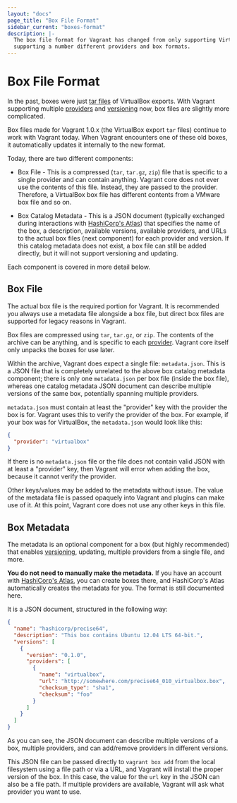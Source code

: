 ```yaml
---
layout: "docs"
page_title: "Box File Format"
sidebar_current: "boxes-format"
description: |-
  The box file format for Vagrant has changed from only supporting VirtualBox to
  supporting a number different providers and box formats.
---
```


# Box File Format

In the past, boxes were just [tar files](https://en.wikipedia.org/wiki/Tar_\(computing\))
of VirtualBox exports. With Vagrant supporting multiple
[providers](/docs/providers/) and [versioning](/docs/boxes/versioning.html)
now, box files are slightly more complicated.

Box files made for Vagrant 1.0.x (the VirtualBox export `tar` files) continue
to work with Vagrant today. When Vagrant encounters one of these old boxes,
it automatically updates it internally to the new format.

Today, there are two different components:

* Box File - This is a compressed (`tar`, `tar.gz`, `zip`) file that is specific
  to a single provider and can contain anything. Vagrant core does not ever
  use the contents of this file. Instead, they are passed to the provider.
  Therefore, a VirtualBox box file has different contents from a VMware
  box file and so on.

* Box Catalog Metadata - This is a JSON document (typically exchanged
  during interactions with [HashiCorp's Atlas](/docs/other/atlas.html))
  that specifies the name of the box, a description, available
  versions, available providers, and URLs to the actual box files
  (next component) for each provider and version. If this catalog
  metadata does not exist, a box file can still be added directly, but
  it will not support versioning and updating.

Each component is covered in more detail below.

## Box File

The actual box file is the required portion for Vagrant. It is recommended
you always use a metadata file alongside a box file, but direct box files
are supported for legacy reasons in Vagrant.

Box files are compressed using `tar`, `tar.gz`, or `zip`. The contents of the
archive can be anything, and is specific to each
[provider](/docs/providers/). Vagrant core itself only unpacks
the boxes for use later.

Within the archive, Vagrant does expect a single file:
`metadata.json`.  This is a JSON file that is completely unrelated to
the above box catalog metadata component; there is only one
`metadata.json` per box file (inside the box file), whereas one
catalog metadata JSON document can describe multiple versions of the
same box, potentially spanning multiple providers.

`metadata.json` must contain at least the "provider" key with the
provider the box is for. Vagrant uses this to verify the provider of
the box. For example, if your box was for VirtualBox, the
`metadata.json` would look like this:

```json
{
  "provider": "virtualbox"
}
```

If there is no `metadata.json` file or the file does not contain valid JSON
with at least a "provider" key, then Vagrant will error when adding the box,
because it cannot verify the provider.

Other keys/values may be added to the metadata without issue. The value
of the metadata file is passed opaquely into Vagrant and plugins can make
use of it. At this point, Vagrant core does not use any other keys in this
file.

## Box Metadata

The metadata is an optional component for a box (but highly recommended)
that enables [versioning](/docs/boxes/versioning.html), updating, multiple
providers from a single file, and more.

<div class="alert alert-block alert-info">
  <strong>You do not need to manually make the metadata.</strong> If you
  have an account with <a href="/docs/other/atlas.html">HashiCorp's Atlas</a>, you
  can create boxes there, and HashiCorp's Atlas automatically creates
  the metadata for you. The format is still documented here.
</div>

It is a JSON document, structured in the following way:

```json
{
  "name": "hashicorp/precise64",
  "description": "This box contains Ubuntu 12.04 LTS 64-bit.",
  "versions": [
    {
      "version": "0.1.0",
      "providers": [
        {
          "name": "virtualbox",
          "url": "http://somewhere.com/precise64_010_virtualbox.box",
          "checksum_type": "sha1",
          "checksum": "foo"
        }
      ]
    }
  ]
}
```

As you can see, the JSON document can describe multiple versions of a box,
multiple providers, and can add/remove providers in different versions.

This JSON file can be passed directly to `vagrant box add` from the
local filesystem using a file path or via a URL, and Vagrant will
install the proper version of the box. In this case, the value for the
`url` key in the JSON can also be a file path. If multiple providers
are available, Vagrant will ask what provider you want to use.
